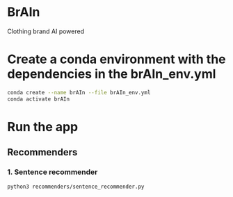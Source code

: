 # BrAIn
Clothing brand AI powered

# Create a conda environment with the dependencies in the brAIn_env.yml
```bash
conda create --name brAIn --file brAIn_env.yml
conda activate brAIn
```

# Run the app
## Recommenders
### 1. Sentence recommender
```bash
python3 recommenders/sentence_recommender.py
```


